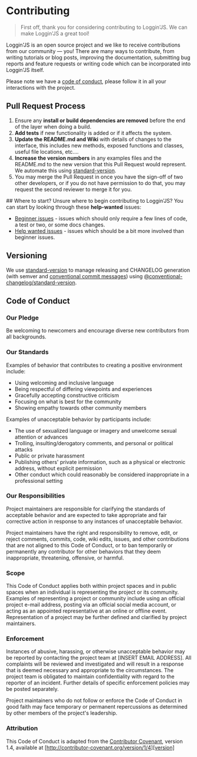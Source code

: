 # Contributing

> First off, thank you for considering contributing to Loggin'JS. We can make Loggin'JS a great tool!

Loggin'JS is an open source project and we like to receive contributions from our community — you! There are many ways to contribute, from writing tutorials or blog posts, improving the documentation, submitting bug reports and feature requests or writing code which can be incorporated into Loggin'JS itself.

Please note we have a [code of conduct](#code-of-conduct), please follow it in all your interactions with the project.

## Pull Request Process
1. Ensure any **install or build dependencies are removed** before the end of the layer when doing a 
   build.
2. **Add tests** if new functionality is added or if it affects the system.
3. **Update the README.md and Wiki** with details of changes to the interface, this includes new methods, 
   exposed functions and classes, useful file locations, etc....
4. **Increase the version numbers** in any examples files and the README.md to the new version that this
   Pull Request would represent. We automate this using [standard-version](https://github.com/conventional-changelog/standard-version).
5. You may merge the Pull Request in once you have the sign-off of two other developers, or if you 
   do not have permission to do that, you may request the second reviewer to merge it for you.


## Where to start?
Unsure where to begin contributing to Loggin'JS? You can start by looking through these **help-wanted** issues: 
- [Beginner issues](https://github.com/loggin-js/loggin-js/issues?q=is%3Aissue+is%3Aopen+sort%3Acomments-desc+label%3Agood-first-issue) - issues which should only require a few lines of code, a test or two, or some docs changes. 
- [Help wanted issues](https://github.com/loggin-js/loggin-js/issues?q=is%3Aissue+is%3Aopen+label%3A%22help+wanted%22+sort%3Acomments-desc) - issues which should be a bit more involved than beginner issues. 


## Versioning
We use [standard-version](https://github.com/conventional-changelog/standard-version) to manage releasing and CHANGELOG generation (with semver and [conventional commit messages](https://www.conventionalcommits.org/en/v1.0.0/)) using [@conventional-changelog/standard-version](https://github.com/conventional-changelog/standard-version).

## Code of Conduct

### Our Pledge
Be welcoming to newcomers and encourage diverse new contributors from all backgrounds. 

### Our Standards

Examples of behavior that contributes to creating a positive environment
include:

* Using welcoming and inclusive language
* Being respectful of differing viewpoints and experiences
* Gracefully accepting constructive criticism
* Focusing on what is best for the community
* Showing empathy towards other community members

Examples of unacceptable behavior by participants include:

* The use of sexualized language or imagery and unwelcome sexual attention or
advances
* Trolling, insulting/derogatory comments, and personal or political attacks
* Public or private harassment
* Publishing others' private information, such as a physical or electronic
  address, without explicit permission
* Other conduct which could reasonably be considered inappropriate in a
  professional setting

### Our Responsibilities

Project maintainers are responsible for clarifying the standards of acceptable
behavior and are expected to take appropriate and fair corrective action in
response to any instances of unacceptable behavior.

Project maintainers have the right and responsibility to remove, edit, or
reject comments, commits, code, wiki edits, issues, and other contributions
that are not aligned to this Code of Conduct, or to ban temporarily or
permanently any contributor for other behaviors that they deem inappropriate,
threatening, offensive, or harmful.

### Scope

This Code of Conduct applies both within project spaces and in public spaces
when an individual is representing the project or its community. Examples of
representing a project or community include using an official project e-mail
address, posting via an official social media account, or acting as an appointed
representative at an online or offline event. Representation of a project may be
further defined and clarified by project maintainers.

### Enforcement

Instances of abusive, harassing, or otherwise unacceptable behavior may be
reported by contacting the project team at [INSERT EMAIL ADDRESS]. All
complaints will be reviewed and investigated and will result in a response that
is deemed necessary and appropriate to the circumstances. The project team is
obligated to maintain confidentiality with regard to the reporter of an incident.
Further details of specific enforcement policies may be posted separately.

Project maintainers who do not follow or enforce the Code of Conduct in good
faith may face temporary or permanent repercussions as determined by other
members of the project's leadership.

### Attribution

This Code of Conduct is adapted from the [Contributor Covenant][homepage], version 1.4,
available at [http://contributor-covenant.org/version/1/4][version]

[homepage]: http://contributor-covenant.org
[version]: http://contributor-covenant.org/version/1/4/
